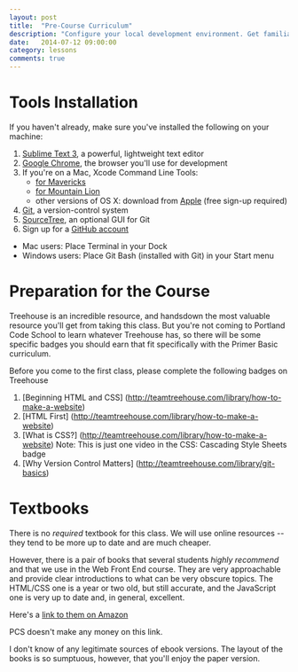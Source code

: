 ```yaml
---
layout: post
title:  "Pre-Course Curriculum"
description: "Configure your local development environment. Get familiar with the basics of HTML, CSS, and the command line."
date:   2014-07-12 09:00:00
category: lessons
comments: true
---
```


Tools Installation
===================

If you haven't already, make sure you've installed the following on your machine:

1. [Sublime Text 3][st3], a powerful, lightweight text editor
2. [Google Chrome][chrome], the browser you'll use for development
3. If you're on a Mac, Xcode Command Line Tools:
    * [for Mavericks][mavericks]
    * [for Mountain Lion][mtnlion]
    * other versions of OS X: download from [Apple][others] (free sign-up required)
4. [Git][git], a version-control system
5. [SourceTree][sourcetree], an optional GUI for Git
6. Sign up for a [GitHub account][github]

[st3]: http://www.sublimetext.com/3
[chrome]: http://www.google.com/chrome/browser
[mavericks]: https://dl.dropboxusercontent.com/u/15940843/command_line_tools_for_osx_mavericks_april_2014.dmg
[mtnlion]: https://dl.dropboxusercontent.com/u/15940843/command_line_tools_for_osx_mountain_lion_april_2014.dmg
[others]: http://developer.apple.com
[git]: http://git-scm.com/downloads
[sourcetree]: http://www.sourcetreeapp.com/download
[github]: http://github.com

* Mac users: Place Terminal in your Dock
* Windows users: Place Git Bash (installed with Git) in your Start menu


<!-- Setting up Terminal (Macs)


Copy and paste the following into Terminal:

{% highlight text %}
ln -s "/Applications/Sublime Text.app/Contents/SharedSupport/bin/subl" ~/usr/local/bin/subl
echo "export EDITOR='subl -w'" >> ~/.bash_profile
source ~/.bash_profile
{% endhighlight %}

The first line will allow you to open Sublime Text from the command line by issuing `subl`. The second will make ST your default command-line text editor. -->



Preparation for the Course
=========================
Treehouse is an incredible resource, and handsdown the most valuable resource you'll get from taking this class. But you're not coming to Portland Code School to learn whatever Treehouse has, so there will be some specific badges you should earn that fit specifically with the Primer Basic curriculum.

Before you come to the first class, please complete the following badges on Treehouse

1. [Beginning HTML and CSS] (http://teamtreehouse.com/library/how-to-make-a-website)
2. [HTML First] (http://teamtreehouse.com/library/how-to-make-a-website)
3. [What is CSS?] (http://teamtreehouse.com/library/how-to-make-a-website) Note: This is just one video in the CSS: Cascading Style Sheets badge
4. [Why Version Control Matters] (http://teamtreehouse.com/library/git-basics)


Textbooks
=========

There is no *required* textbook for this class.  We will use online resources -- they tend to be more up to date and are much cheaper.

However, there is a pair of books that several students *highly recommend* and that we use in the Web Front End course. They are very approachable and provide clear introductions to what can be very obscure topics. The HTML/CSS one is a year or two old, but still accurate, and the JavaScript one is very up to date and, in general, excellent.

Here's a [link to them on Amazon](http://www.amazon.com/Web-Design-HTML-JavaScript-jQuery/dp/1118907442/ref=asap_B001IR3Q7I_1_1?s=books&ie=UTF8&qid=1415837047&sr=1-1)

PCS doesn't make any money on this link.

I don't know of any legitimate sources of ebook versions. The layout of the books is so sumptuous, however, that you'll enjoy the paper version.

<!--
Prep work
==========
1. Possible: sections of [Dive Into HTML5](http://diveintohtml5.info) (est: 5 hrs)
2. Read [Learn to Code HTML & CSS](http://learn.shayhowe.com/html-css/) (est: 5 hours)

Pre-Course Assessment
======================

Before the first class meeting, complete the pre-course assessment. <br><br>

The assessment is meant primarily as a diagnostic to help the instructional staff see what areas we need to focus on during our in-person meetings.
-->
